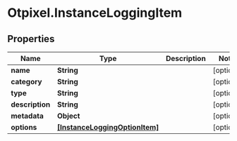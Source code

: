 # Otpixel.InstanceLoggingItem

## Properties
Name | Type | Description | Notes
------------ | ------------- | ------------- | -------------
**name** | **String** |  | [optional] 
**category** | **String** |  | [optional] 
**type** | **String** |  | [optional] 
**description** | **String** |  | [optional] 
**metadata** | **Object** |  | [optional] 
**options** | [**[InstanceLoggingOptionItem]**](InstanceLoggingOptionItem.md) |  | [optional] 


